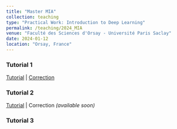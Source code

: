 ```yaml
---
title: "Master MIA"
collection: teaching
type: "Practical Work: Introduction to Deep Learning"
permalink: /teaching/2024_MIA
venue: "Faculté des Sciences d'Orsay - Université Paris Saclay"
date: 2024-01-12
location: "Orsay, France"
---
```


### Tutorial 1

[Tutorial](https://drive.google.com/file/d/1hubNuXLl2unGlXLEd-89jY2ZQWUa-VLS/view?usp=sharing) | [Correction](https://drive.google.com/file/d/1Cb4eRZ2R6jd73tjsFE56a9GdqnvulG6G/view?usp=sharing)

### Tutorial 2

[Tutorial](https://drive.google.com/file/d/1o58U--pdyPjYGvOQgiLvEVkfn2DJrFwt/view?usp=sharing) | Correction *(available soon)*

### Tutorial 3
